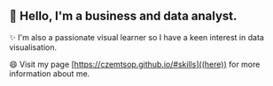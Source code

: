 ## 👋 Hello, I'm a business and data analyst.

✨ I'm also a passionate visual learner so I have a keen interest in data visualisation.

😄 Visit my page [https://czemtsop.github.io/#skills]((here)) for more information about me.

<!--
**czemtsop/czemtsop** is a  ✨ _special_ ✨ repository because its `README.md` (this file) appears on your GitHub profile.

Here are some ideas to get you started:

- 🔭 I’m currently working on ...
- 🌱 I’m currently learning ...
- 👯 I’m looking to collaborate on ...
- 🤔 I’m looking for help with ...
- 💬 Ask me about ...
- 📫 How to reach me: ...
- 😄 Pronouns: ...
- ⚡ Fun fact: ...
-->
